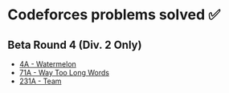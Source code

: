 # Codeforces problems solved ✅
## Beta Round 4 (Div. 2 Only)
- [4A - Watermelon](https://codeforces.com/problemset/problem/4/A)
- [71A - Way Too Long Words](https://codeforces.com/problemset/problem/71/A)
- [231A - Team](https://codeforces.com/problemset/problem/231/A)

